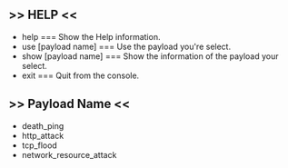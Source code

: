 ## >> HELP <<

- help                           === Show the Help information.
- use [payload name]             === Use the payload you're select.
- show [payload name]            === Show the information of the payload your select.
- exit                           === Quit from the console.

## >> Payload Name <<

- death_ping
- http_attack
- tcp_flood
- network_resource_attack